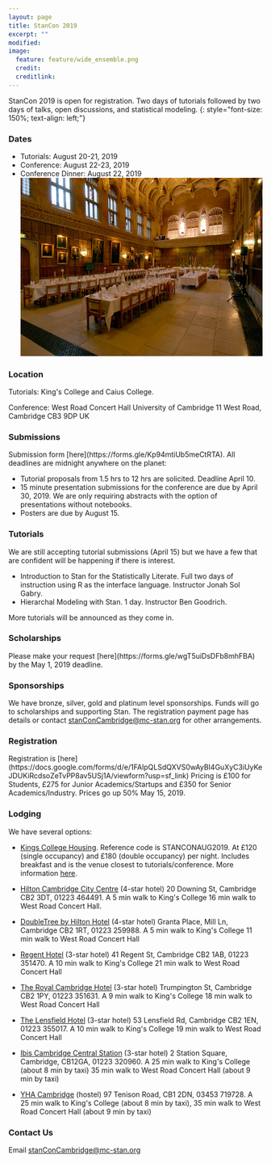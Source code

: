 ```yaml
---
layout: page
title: StanCon 2019
excerpt: ""
modified:
image:
  feature: feature/wide_ensemble.png
  credit:
  creditlink:
---
```


StanCon 2019 is open for registration. Two days of tutorials followed by two days of talks, open discussions, and statistical modeling.
{: style="font-size: 150%; text-align: left;"}

<h3> Dates</h3>
<ul>
<li>Tutorials: August 20-21, 2019</li>

<li>Conference: August 22-23, 2019</li>

<li> Conference Dinner: August 22, 2019</li>
<img src="img/hall-dining-big.jpg">

</ul>
<h3> Location</h3>

Tutorials: King's College and Caius
College.

Conference: West Road Concert Hall
University of Cambridge
11 West Road, Cambridge CB3 9DP UK

<h3>Submissions</h3>
Submission form [here](https://forms.gle/Kp94mtiUb5meCtRTA). All deadlines are midnight anywhere on the planet:
<ul>
<li>Tutorial proposals from 1.5 hrs to 12 hrs are solicited. Deadline April 10.</li> 
<li>15 minute presentation submissions for the conference are due by April 30, 2019. We are only requiring abstracts with the option of presentations without notebooks.</li>
<li> Posters are due by August 15. </li>
</ul>

<h3>Tutorials</h3>
We are still accepting tutorial submissions (April 15) but we have a few that are confident will be happening if there is interest. 
<ul>
<li>Introduction to Stan for the Statistically Literate. Full two days of instruction using R as the interface language. Instructor Jonah Sol Gabry.</li>
<!--<li>Introduction to Stan for Programmers. Python based introduction to both Stan and statistics. This tutorial will not cover as much ground as the above class but will get you working with the basics of Bayesian modeling. 2 days. Instructors Jonathan Auerbach, Breck Baldwin. </li>-->
<li>Hierarchal Modeling with Stan. 1 day. Instructor Ben Goodrich. </li>
<!--<li>Pharmacometrics Modeling. This tutorial will cover common models for pharmacometrics. Two formats are offered, 1 day and 2 day. Depending on popularity we will select one or the other as determined by interest on registration. Charles Margossian, Yi Zhang</li>-->

</ul>

More tutorials will be announced as they come in. 


<h3> Scholarships</h3>
 Please make your request [here](https://forms.gle/wgT5uiDsDFb8mhFBA) by the May 1, 2019 deadline.
 
<h3>Sponsorships</h3>
 
We have bronze, silver, gold and platinum level sponsorships. Funds will go to scholarships and supporting Stan. The registration payment page has details or contact stanConCambridge@mc-stan.org for other arrangements.

<h3>Registration</h3>
Registration is [here](https://docs.google.com/forms/d/e/1FAIpQLSdQXVS0wAyBI4GuXyC3iUyKeJDUKiRcdsoZeTvPP8av5USj1A/viewform?usp=sf_link) Pricing is £100 for Students, £275 for Junior Academics/Startups and £350 for Senior Academics/Industry. Prices go up 50% May 15, 2019.

<h3>Lodging</h3>
We have several options: 

* [Kings College Housing](http://www.kings.cam.ac.uk/conference-dining/accommodation.html). Reference code is STANCONAUG2019. At £120 (single occupancy) and £180 (double occupancy) per night. Includes breakfast and is the venue closest to tutorials/conference. More information [here](http://www.kings.cam.ac.uk/sites/default/files/conference_and_dining/kings_college_accommodation_2017.pdf).

* [Hilton Cambridge City Centre](https://www3.hilton.com/en/hotels/united-kingdom/hilton-cambridge-city-centre-STNHCHI/index.html) (4-star hotel)
20 Downing St, Cambridge CB2 3DT, 01223 464491. A 5 min walk to King's College 16 min walk to West Road Concert Hall.

* [DoubleTree by Hilton Hotel](https://doubletree3.hilton.com/en/hotels/united-kingdom/doubletree-by-hilton-hotel-cambridge-city-centre-STNCBDI/index.html) (4-star hotel)
Granta Place, Mill Ln, Cambridge CB2 1RT, 01223 259988.
A 5 min walk to King's College
11 min walk to West Road Concert Hall

* [Regent Hotel](https://www.regenthotel.co.uk) (3-star hotel) 41 Regent St, Cambridge CB2 1AB, 01223 351470.
A 10 min walk to King's College 21 min walk to West Road Concert Hall

* [The Royal Cambridge Hotel](www.theroyalcambridgehotel.co.uk/) (3-star hotel)
Trumpington St, Cambridge CB2 1PY, 01223 351631.
A 9 min walk to King's College 18 min walk to West Road Concert Hall

* [The Lensfield Hotel](www.lensfieldhotel.co.uk/) (3-star hotel)
53 Lensfield Rd, Cambridge CB2 1EN, 01223 355017.
A 10 min walk to King's College 19 min walk to West Road Concert Hall

* [Ibis Cambridge Central Station](https://www.accorhotels.com/gb/hotel-8548-ibis-cambridge-central-station/index.shtml) (3-star hotel)
2 Station Square, Cambridge, CB12GA, 01223 320960.
A 25 min walk to King's College (about 8 min by taxi)
35 min walk to West Road Concert Hall (about 9 min by taxi)

* [YHA Cambridge](https://www.yha.org.uk/hostel/yha-cambridge) (hostel)
97 Tenison Road, CB1 2DN, 03453 719728. A 25 min walk to King's College (about 8 min by taxi), 35 min walk to West Road Concert Hall (about 9 min by taxi)


<h3>Contact Us</h3>

Email stanConCambridge@mc-stan.org
